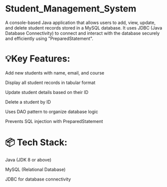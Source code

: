 # Student_Management_System
A console-based Java application that allows users to add, view, update, and delete student records stored in a MySQL database. It uses JDBC (Java Database Connectivity) to connect and interact with the database securely and efficiently using "PreparedStatement".

# 💡Key Features:
Add new students with name, email, and course

Display all student records in tabular format

Update student details based on their ID

Delete a student by ID

Uses DAO pattern to organize database logic

Prevents SQL injection with PreparedStatement

# 📦 Tech Stack:
Java (JDK 8 or above)

MySQL (Relational Database)

JDBC for database connectivity
